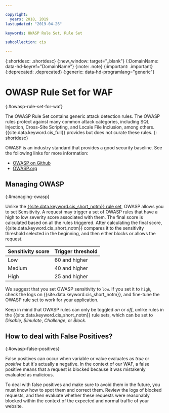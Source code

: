 ```yaml
---

copyright:
  years: 2018, 2019
lastupdated: "2019-04-26"

keywords: OWASP Rule Set, Rule Set

subcollection: cis

---
```


{:shortdesc: .shortdesc}
{:new_window: target="_blank"}
{:DomainName: data-hd-keyref="DomainName"}
{:note: .note}
{:important: .important}
{:deprecated: .deprecated}
{:generic: data-hd-programlang="generic"}


# OWASP Rule Set for WAF
{:#owasp-rule-set-for-waf}

The OWASP Rule Set contains generic attack detection rules. The OWASP rules protect against many common attack categories, including SQL Injection, Cross-Site Scripting, and Locale File Inclusion, among others. {{site.data.keyword.cis_full}} provides but does not curate these rules.
{: shortdesc}

OWASP is an industry standard that provides a good security baseline. See the following links for more information:
  * [OWASP on Github](https://github.com/SpiderLabs/owasp-modsecurity-crs)
  * [OWASP.org](https://www.owasp.org/index.php/Category:OWASP_ModSecurity_Core_Rule_Set_Project)

## Managing OWASP
{:#managing-owasp}

Unlike the [{{site.data.keyword.cis_short_notm}} rule set](/docs/cis?topic=cis-waf-settings#cis-ruleset-for-waf), OWASP allows you to set Sensitivity.
A request may trigger a set of OWASP rules that have a high to low severity score associated with them. The final score is calculated based on all the rules triggered. After calculating the final score, {{site.data.keyword.cis_short_notm}} compares it to the sensitivity threshold selected in the beginning, and then either blocks or allows the request.

|Sensitivity score| Trigger threshold|
|------|---------------|
|Low   |  60 and higher|
|Medium|  40 and higher|
|High  |  25 and higher|

We suggest that you set OWASP sensitivity to `low`. If you set it to `high`, check the logs on {{site.data.keyword.cis_short_notm}}, and fine-tune the OWASP rule set to work for your application.

Keep in mind that OWASP rules can only be toggled _on_ or _off_, unlike rules in the {{site.data.keyword.cis_short_notm}} rule sets, which can be set to _Disable_, _Simulate_, _Challenge_, or _Block_.

## How to deal with False Positives?
{:#owasp-false-positives}

False positives can occur when variable or value evaluates as _true_ or _positive_ but it's actually a negative. In the context of our WAF, a false positive means that a request is blocked because it was mistakenly evaluated as malicious.

To deal with false positives and make sure to avoid them in the future, you must know how to spot them and correct them. Review the logs of blocked requests, and then evaluate whether these requests were reasonably blocked within the context of the expected and normal traffic of your website.

